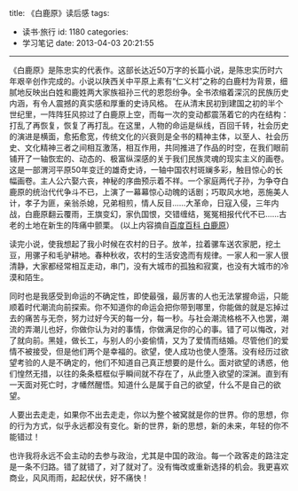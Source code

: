 title: 《白鹿原》读后感
tags:
  - 读书·旅行
id: 1180
categories:
  - 学习笔记
date: 2013-04-03 20:21:55
---

《白鹿原》是陈忠实的代表作。这部长达近50万字的长篇小说，是陈忠实历时六年艰辛创作完成的。小说以陕西关中平原上素有“仁义村”之称的白鹿村为背景，细腻地反映出白姓和鹿姓两大家族祖孙三代的恩怨纷争。全书浓缩着深沉的民族历史内涵，有令人震撼的真实感和厚重的史诗风格。
在从清末民初到建国之初的半个世纪里，一阵阵狂风掠过了白鹿原上空，而每一次的变动都震荡着它的内在结构：打乱了再恢复，恢复了再打乱。在这里，人物的命运是纵线，百回千转，社会历史的演进是横面，愈拓愈宽，传统文化的兴衰则是全书的精神主体，以至人、社会历史、文化精神三者之间相互激荡，相互作用，共同推进了作品的时空，在我们眼前铺开了一轴恢宏的、动态的、极富纵深感的关于我们民族灵魂的现实主义的画卷。
这是一部渭河平原50年变迁的雄奇史诗，一轴中国农村斑斓多彩，触目惊心的长幅画卷。主人公六娶六丧，神秘的序曲预示着不祥。一个家庭两代子孙，为争夺白鹿原的统治代代争斗不已，上演了一幕幕惊心动魄的话剧；巧取风水地，恶施美人计，孝子为匪，亲翁杀媳，兄弟相煎，情人反目……大革命，日寇入侵，三年内战，白鹿原翻云覆雨，王旗变幻，家仇国恨，交错缠结，冤冤相报代代不已……古老的土地在新生的阵痛中颤栗。
(以上内容摘自[百度百科 白鹿原](http://baike.baidu.com/view/120582.htm "白鹿原 百科百科")）

读完小说，使我想起了我小时候在农村的日子。放羊，拉着骡车送农家肥，挖土豆，用骡子和毛驴耕地。春种秋收，农村的生活安逸而有规律。一家人和一家人很清静，大家都经常相互走动，串门，没有大城市的孤独和寂寞，也没有大城市的冷漠和陌生。

同时也是我感受到命运的不确定性，即使最强，最厉害的人也无法掌握命运，只能顺着时代潮流向前探索。你不知道你的命运会把你带到哪里，你能做的就是忘掉过去的痛苦与无奈，努力过好今天的每一分，每一秒。与社会潮流格格不入也罢，潮流的弄潮儿也好，你做你认为对的事情，你做满足你的心的事。错了可以悔改，对了就向前。黑娃，做长工，与别人的小妾偷情，又为了爱情而结婚。尽管他们的爱情不被接受，但是他们两个是幸福的。欲望，使人成功也使人堕落。没有经历过欲望考验的人是不确定的，他们不知道自己真正想要的是什么。面对欲望的诱惑，他们惶然无措，以往的条条框框似乎瞬间就不存在了，从此堕入欲望的深渊。直到有一天面对死亡时，才幡然醒悟。知道什么是属于自己的欲望，什么不是自己的欲望。

人要出去走走，如果你不出去走走，你以为整个被窝就是你的世界。你的思想，你的行为方式，似乎永远都没有变化。新的世界，新的思想，新的未来，年轻的你不能错过！

也许我将永远不会主动的去参与政治，尤其是中国的政治。每一个政客走的路注定是一条不归路。错了就错了，对了就对了。没有悔改或重新选择的机会。我更喜欢商业，风风雨雨，起起伏伏，好不痛快！